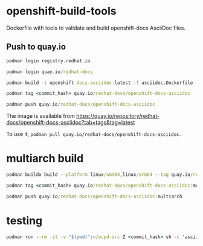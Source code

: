 # openshift-build-tools

Dockerfile with tools to validate and build openshift-docs AsciiDoc files.

## Push to quay.io

```cmd
podman login registry.redhat.io

podman login quay.io/redhat-docs

podman build -t openshift-docs-asciidoc:latest -f asciidoc.Dockerfile

podman tag <commit_hash> quay.io/redhat-docs/openshift-docs-asciidoc

podman push quay.io/redhat-docs/openshift-docs-asciidoc
```

The image is available from https://quay.io/repository/redhat-docs/openshift-docs-asciidoc?tab=tags&tag=latest

To use it, `podman pull quay.io/redhat-docs/openshift-docs-asciidoc`.

# multiarch build

```cmd
podman buildx build --platform linux/amd64,linux/arm64 --tag quay.io/redhat-docs/openshift-docs-asciidoc:multiarch -f asciidoc.Dockerfile

podman tag <commit_hash> quay.io/redhat-docs/openshift-docs-asciidoc:multiarch

podman push quay.io/redhat-docs/openshift-docs-asciidoc:multiarch
```

# testing

```cmd
podman run --rm -it -v "$(pwd)":~/ocpd-src:Z <commit_hash> sh -c 'asciidoctor -v'
```
